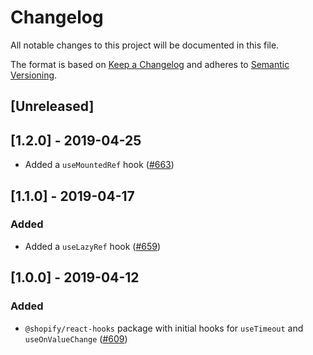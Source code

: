 # Changelog

All notable changes to this project will be documented in this file.

The format is based on [Keep a Changelog](http://keepachangelog.com/en/1.0.0/)
and adheres to [Semantic Versioning](http://semver.org/spec/v2.0.0.html).

## [Unreleased]

## [1.2.0] - 2019-04-25

- Added a `useMountedRef` hook ([#663](https://github.com/Shopify/quilt/pull/663))

## [1.1.0] - 2019-04-17

### Added

- Added a `useLazyRef` hook ([#659](https://github.com/Shopify/quilt/pull/659))

## [1.0.0] - 2019-04-12

### Added

- `@shopify/react-hooks` package with initial hooks for `useTimeout` and `useOnValueChange` ([#609](https://github.com/Shopify/quilt/pull/609))
